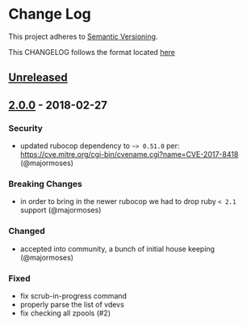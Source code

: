 # Change Log
This project adheres to [Semantic Versioning](http://semver.org/).

This CHANGELOG follows the format located [here](https://github.com/sensu-plugins/community/blob/master/HOW_WE_CHANGELOG.md)

## [Unreleased]

## [2.0.0] - 2018-02-27
### Security
- updated rubocop dependency to `~> 0.51.0` per: https://cve.mitre.org/cgi-bin/cvename.cgi?name=CVE-2017-8418 (@majormoses)

### Breaking Changes
- in order to bring in the newer rubocop we had to drop ruby `< 2.1` support (@majormoses)

### Changed
- accepted into community, a bunch of initial house keeping (@majormoses)

### Fixed
- fix scrub-in-progress command
- properly parse the list of vdevs
- fix checking all zpools (#2)

[Unreleased]: https://github.com/sensu-plugins/sensu-plugins-zfs/compare/2.0.0...HEAD
[2.0.0]: https://github.com/sensu-plugins/sensu-plugins-zfs/compare/bf20f6b2538849a9263dbaa8771d649b7173d8b1...2.0.0
